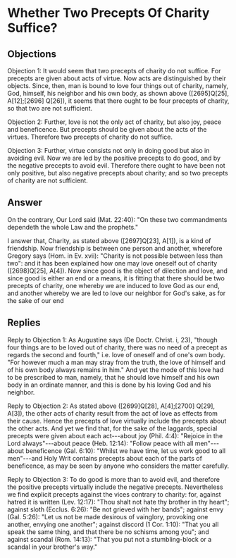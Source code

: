 # Whether Two Precepts Of Charity Suffice?

## Objections

Objection 1: It would seem that two precepts of charity do not suffice. For precepts are given about acts of virtue. Now acts are distinguished by their objects. Since, then, man is bound to love four things out of charity, namely, God, himself, his neighbor and his own body, as shown above ([2695]Q[25], A[12];[2696] Q[26]), it seems that there ought to be four precepts of charity, so that two are not sufficient.

Objection 2: Further, love is not the only act of charity, but also joy, peace and beneficence. But precepts should be given about the acts of the virtues. Therefore two precepts of charity do not suffice.

Objection 3: Further, virtue consists not only in doing good but also in avoiding evil. Now we are led by the positive precepts to do good, and by the negative precepts to avoid evil. Therefore there ought to have been not only positive, but also negative precepts about charity; and so two precepts of charity are not sufficient.

## Answer

On the contrary, Our Lord said (Mat. 22:40): "On these two commandments dependeth the whole Law and the prophets."

I answer that, Charity, as stated above ([2697]Q[23], A[1]), is a kind of friendship. Now friendship is between one person and another, wherefore Gregory says (Hom. in Ev. xvii): "Charity is not possible between less than two": and it has been explained how one may love oneself out of charity ([2698]Q[25], A[4]). Now since good is the object of dilection and love, and since good is either an end or a means, it is fitting that there should be two precepts of charity, one whereby we are induced to love God as our end, and another whereby we are led to love our neighbor for God's sake, as for the sake of our end

## Replies

Reply to Objection 1: As Augustine says (De Doctr. Christ. i, 23), "though four things are to be loved out of charity, there was no need of a precept as regards the second and fourth," i.e. love of oneself and of one's own body. "For however much a man may stray from the truth, the love of himself and of his own body always remains in him." And yet the mode of this love had to be prescribed to man, namely, that he should love himself and his own body in an ordinate manner, and this is done by his loving God and his neighbor.

Reply to Objection 2: As stated above ([2699]Q[28], A[4];[2700] Q[29], A[3]), the other acts of charity result from the act of love as effects from their cause. Hence the precepts of love virtually include the precepts about the other acts. And yet we find that, for the sake of the laggards, special precepts were given about each act---about joy (Phil. 4:4): "Rejoice in the Lord always"---about peace (Heb. 12:14): "Follow peace with all men"---about beneficence (Gal. 6:10): "Whilst we have time, let us work good to all men"---and Holy Writ contains precepts about each of the parts of beneficence, as may be seen by anyone who considers the matter carefully.

Reply to Objection 3: To do good is more than to avoid evil, and therefore the positive precepts virtually include the negative precepts. Nevertheless we find explicit precepts against the vices contrary to charity: for, against hatred it is written (Lev. 12:17): "Thou shalt not hate thy brother in thy heart"; against sloth (Ecclus. 6:26): "Be not grieved with her bands"; against envy (Gal. 5:26): "Let us not be made desirous of vainglory, provoking one another, envying one another"; against discord (1 Cor. 1:10): "That you all speak the same thing, and that there be no schisms among you"; and against scandal (Rom. 14:13): "That you put not a stumbling-block or a scandal in your brother's way."